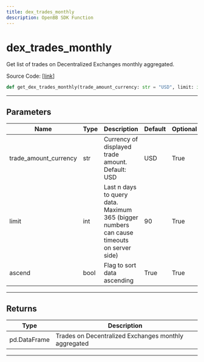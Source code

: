 ```yaml
---
title: dex_trades_monthly
description: OpenBB SDK Function
---
```


# dex_trades_monthly

Get list of trades on Decentralized Exchanges monthly aggregated.

Source Code: [[link](https://github.com/OpenBB-finance/OpenBBTerminal/tree/main/openbb_terminal/cryptocurrency/onchain/bitquery_model.py#L333)]
```python
def get_dex_trades_monthly(trade_amount_currency: str = "USD", limit: int = 90, ascend: bool = True) -> pd.DataFrame
```
---
## Parameters
| Name | Type | Description | Default | Optional |
| ---- | ---- | ----------- | ------- | -------- |
| trade_amount_currency | str | Currency of displayed trade amount. Default: USD | USD | True |
| limit | int | Last n days to query data. Maximum 365 (bigger numbers can cause timeouts<br/>on server side) | 90 | True |
| ascend | bool | Flag to sort data ascending | True | True |

---
## Returns
| Type | Description |
| ---- | ----------- |
| pd.DataFrame | Trades on Decentralized Exchanges monthly aggregated |
---
